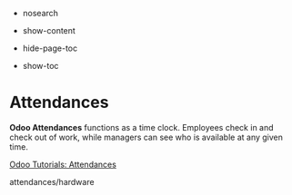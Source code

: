   - nosearch

  - show-content

  - hide-page-toc

  - show-toc

# Attendances

**Odoo Attendances** functions as a time clock. Employees check in and
check out of work, while managers can see who is available at any given
time.

<div class="seealso">

[Odoo Tutorials:
Attendances](https://www.odoo.com/slides/slide/attendances-684)

</div>

<div class="toctree" data-titlesonly="">

attendances/hardware

</div>
